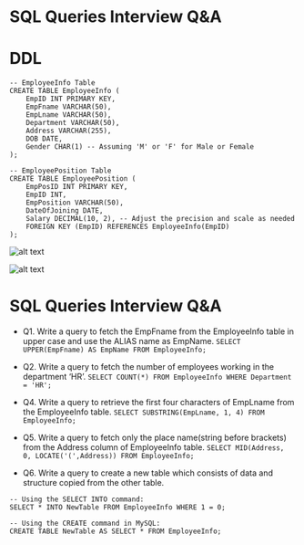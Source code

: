 # SQL Queries Interview Q&A

# DDL

```
-- EmployeeInfo Table
CREATE TABLE EmployeeInfo (
    EmpID INT PRIMARY KEY,
    EmpFname VARCHAR(50),
    EmpLname VARCHAR(50),
    Department VARCHAR(50),
    Address VARCHAR(255),
    DOB DATE,
    Gender CHAR(1) -- Assuming 'M' or 'F' for Male or Female
);

-- EmployeePosition Table
CREATE TABLE EmployeePosition (
    EmpPosID INT PRIMARY KEY,
    EmpID INT,
    EmpPosition VARCHAR(50),
    DateOfJoining DATE,
    Salary DECIMAL(10, 2), -- Adjust the precision and scale as needed
    FOREIGN KEY (EmpID) REFERENCES EmployeeInfo(EmpID)
);
```

![alt text](https://github.com/aa-nadim/dbms/blob/main/sql-queries-interview-q-a/images/tbl-empInfo.png?raw=true)

![alt text](https://github.com/aa-nadim/dbms/blob/main/sql-queries-interview-q-a/images/tbl-empPosition.png?raw=true)


# SQL Queries Interview Q&A

- Q1. Write a query to fetch the EmpFname from the EmployeeInfo table in upper case and use the ALIAS name as EmpName.
```SELECT UPPER(EmpFname) AS EmpName FROM EmployeeInfo;```


- Q2. Write a query to fetch the number of employees working in the department ‘HR’.
```SELECT COUNT(*) FROM EmployeeInfo WHERE Department = 'HR';```


- Q4. Write a query to retrieve the first four characters of  EmpLname from the EmployeeInfo table.
```SELECT SUBSTRING(EmpLname, 1, 4) FROM EmployeeInfo;```

- Q5. Write a query to fetch only the place name(string before brackets) from the Address column of EmployeeInfo table.
```SELECT MID(Address, 0, LOCATE('(',Address)) FROM EmployeeInfo;```


- Q6. Write a query to create a new table which consists of data and structure copied from the other table.

```
-- Using the SELECT INTO command:
SELECT * INTO NewTable FROM EmployeeInfo WHERE 1 = 0;

-- Using the CREATE command in MySQL:
CREATE TABLE NewTable AS SELECT * FROM EmployeeInfo;

```



